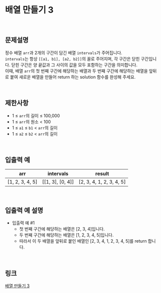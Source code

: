 # 배열 만들기 3

<br>

## 문제설명
정수 배열 `arr`과 2개의 구간이 담긴 배열 `intervals`가 주어집니다.<br>
`intervals`는 항상 `[[a1, b1], [a2, b2]]`의 꼴로 주어지며, 각 구간은 닫힌 구간입니다. 닫힌 구간은 양 끝값과 그 사이의 값을 모두 포함하는 구간을 의미합니다.<br>
이때, 배열 `arr`의 첫 번째 구간에 해당하는 배열과 두 번째 구간에 해당하는 배열을 앞뒤로 붙여 새로운 배열을 만들어 return 하는 solution 함수를 완성해 주세요.

<br>

## 제한사항
- 1 ≤ `arr`의 길이 ≤ 100,000
- 1 ≤ `arr`의 원소 < 100
- 1 ≤ `a1` ≤ `b1` < `arr`의 길이
- 1 ≤ `a2` ≤ `b2` < `arr`의 길이

<br>

## 입출력 예
| arr | intervals | result |
|---|---|---|
| [1, 2, 3, 4, 5] | [[1, 3], [0, 4]] | [2, 3, 4, 1, 2, 3, 4, 5] |

<br>

## 입출력 예 설명
- 입출력 예 #1
    - 첫 번째 구간에 해당하는 배열은 [2, 3, 4]입니다.
    - 두 번째 구간에 해당하는 배열은 [1, 2, 3, 4, 5]입니다.
    - 따라서 이 두 배열을 앞뒤로 붙인 배열인 [2, 3, 4, 1, 2, 3, 4, 5]를 return 합니다.

<br>

## 링크
[배열 만들기 3](https://school.programmers.co.kr/learn/courses/30/lessons/181895)
